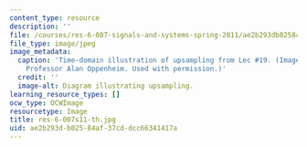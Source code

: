 ```yaml
---
content_type: resource
description: ''
file: /courses/res-6-007-signals-and-systems-spring-2011/ae2b293db02584af37cddcc66341417a_res-6-007s11-th.jpg
file_type: image/jpeg
image_metadata:
  caption: 'Time-domain illustration of upsampling from Lec #19. (Image courtesy of
    Professor Alan Oppenheim. Used with permission.)'
  credit: ''
  image-alt: Diagram illustrating upsampling.
learning_resource_types: []
ocw_type: OCWImage
resourcetype: Image
title: res-6-007s11-th.jpg
uid: ae2b293d-b025-84af-37cd-dcc66341417a
---
```


